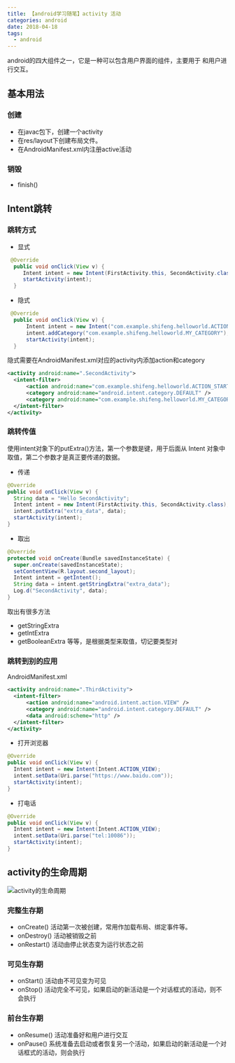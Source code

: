 ```yaml
---
title: 【android学习随笔】activity 活动
categories: android
date: 2018-04-18
tags:
  - android
---
```


android的四大组件之一，它是一种可以包含用户界面的组件，主要用于 和用户进行交互。

## 基本用法

### 创建

- 在javac包下，创建一个activity
- 在res/layout下创建布局文件。
- 在AndroidManifest.xml内注册active活动

### 销毁
- finish()

## Intent跳转
### 跳转方式
- 显式
```java
 @Override
  public void onClick(View v) {
     Intent intent = new Intent(FirstActivity.this, SecondActivity.class);
     startActivity(intent);
  }
```

- 隐式
```java
 @Override
  public void onClick(View v) {
      Intent intent = new Intent("com.example.shifeng.helloworld.ACTION_START");
      intent.addCategory("com.example.shifeng.helloworld.MY_CATEGORY");
      startActivity(intent);
  }
```
隐式需要在AndroidManifest.xml对应的activity内添加action和category
```xml
<activity android:name=".SecondActivity">
  <intent-filter>
      <action android:name="com.example.shifeng.helloworld.ACTION_START" />
      <category android:name="android.intent.category.DEFAULT" />
      <category android:name="com.example.shifeng.helloworld.MY_CATEGORY"/>
  </intent-filter>
</activity>
```

### 跳转传值
使用intent对象下的putExtra()方法，第一个参数是键，用于后面从 Intent 对象中取值，第二个参数才是真正要传递的数据。

- 传递
```java 
@Override
public void onClick(View v) {
  String data = "Hello SecondActivity";
  Intent intent = new Intent(FirstActivity.this, SecondActivity.class);
  intent.putExtra("extra_data", data);
  startActivity(intent);
}
```
- 取出
```java 
@Override
protected void onCreate(Bundle savedInstanceState) {
  super.onCreate(savedInstanceState); 
  setContentView(R.layout.second_layout);
  Intent intent = getIntent();
  String data = intent.getStringExtra("extra_data"); 
  Log.d("SecondActivity", data);
}
```
取出有很多方法
  - getStringExtra
  - getIntExtra
  - getBooleanExtra
等等，是根据类型来取值，切记要类型对


### 跳转到别的应用
AndroidManifest.xml
```xml
<activity android:name=".ThirdActivity">
  <intent-filter>
      <action android:name="android.intent.action.VIEW" />
      <category android:name="android.intent.category.DEFAULT" />
      <data android:scheme="http" />
  </intent-filter>
</activity>
```
- 打开浏览器
```java
@Override
public void onClick(View v) {
  Intent intent = new Intent(Intent.ACTION_VIEW);
  intent.setData(Uri.parse("https://www.baidu.com"));
  startActivity(intent);
}
```
- 打电话
```java
@Override
public void onClick(View v) {
  Intent intent = new Intent(Intent.ACTION_VIEW);
  intent.setData(Uri.parse("tel:10086"));
  startActivity(intent);
}
```

## activity的生命周期
<img src="./active_period.png" title="activity的生命周期"/>

### 完整生存期
- onCreate() 活动第一次被创建，常用作加载布局、绑定事件等。
- onDestroy() 活动被销毁之前
- onRestart() 活动由停止状态变为运行状态之前
### 可见生存期
- onStart() 活动由不可见变为可见
- onStop() 活动完全不可见，如果启动的新活动是一个对话框式的活动，则不会执行
### 前台生存期
- onResume() 活动准备好和用户进行交互
- onPause() 系统准备去启动或者恢复另一个活动，如果启动的新活动是一个对话框式的活动，则会执行
